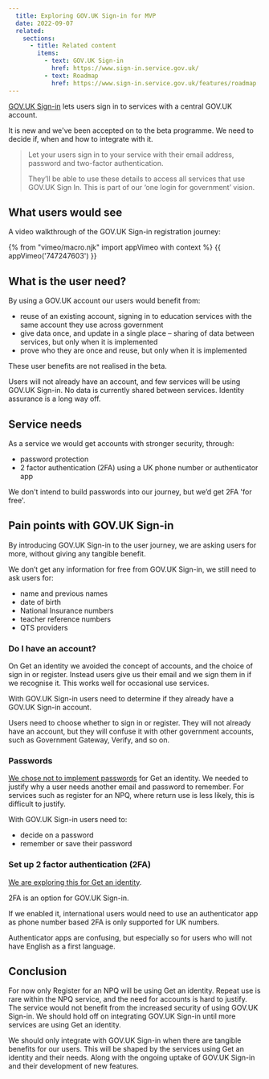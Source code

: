 ```yaml
---
  title: Exploring GOV.UK Sign-in for MVP
  date: 2022-09-07
  related:
    sections:
      - title: Related content
        items:
          - text: GOV.UK Sign-in
            href: https://www.sign-in.service.gov.uk/
          - text: Roadmap
            href: https://www.sign-in.service.gov.uk/features/roadmap
---
```


[GOV.UK Sign-in](https://www.sign-in.service.gov.uk/) lets users sign in to services with a central GOV.UK account.

It is new and we've been accepted on to the beta programme. We need to decide if, when and how to integrate with it.

> Let your users sign in to your service with their email address, password and two-factor authentication.
>
> They’ll be able to use these details to access all services that use GOV.UK Sign In. This is part of our ‘one login for government’ vision.

## What users would see

A video walkthrough of the GOV.UK Sign-in registration journey:

{% from "vimeo/macro.njk" import appVimeo with context %}
{{ appVimeo('747247603') }}

## What is the user need?

By using a GOV.UK account our users would benefit from:

- reuse of an existing account, signing in to education services with the same account they use across government
- give data once, and update in a single place – sharing of data between services, but only when it is implemented
- prove who they are once and reuse, but only when it is implemented

These user benefits are not realised in the beta.

Users will not already have an account, and few services will be using GOV.UK Sign-in. No data is currently shared between services. Identity assurance is a long way off.

## Service needs

As a service we would get accounts with stronger security, through:

- password protection
- 2 factor authentication (2FA) using a UK phone number or authenticator app

We don't intend to build passwords into our journey, but we’d get 2FA 'for free'.

## Pain points with GOV.UK Sign-in

By introducing GOV.UK Sign-in to the user journey, we are asking users for more, without giving any tangible benefit.

We don’t get any information for free from GOV.UK Sign-in, we still need to ask users for:

- name and previous names
- date of birth
- National Insurance numbers
- teacher reference numbers
- QTS providers

### Do I have an account?

On Get an identity we avoided the concept of accounts, and the choice of sign in or register. Instead users give us their email and we sign them in if we recognise it. This works well for occasional use services.

With GOV.UK Sign-in users need to determine if they already have a GOV.UK Sign-in account.

Users need to choose whether to sign in or register. They will not already have an account, but they will confuse it with other government accounts, such as Government Gateway, Verify, and so on.

### Passwords

[We chose not to implement passwords](/get-an-identity/npq-without-a-trn/#no-passwords) for Get an identity. We needed to justify why a user needs another email and password to remember. For services such as register for an NPQ, where return use is less likely, this is difficult to justify.

With GOV.UK Sign-in users need to:

- decide on a password
- remember or save their password

### Set up 2 factor authentication (2FA)

[We are exploring this for Get an identity](/get-an-identity/mvp-2fa/).

2FA is an option for GOV.UK Sign-in.

If we enabled it, international users would need to use an authenticator app as phone number based 2FA is only supported for UK numbers.

Authenticator apps are confusing, but especially so for users who will not have English as a first language.

## Conclusion

For now only Register for an NPQ will be using Get an identity. Repeat use is rare within the NPQ service, and the need for accounts is hard to justify. The service would not benefit from the increased security of using GOV.UK Sign-in. We should hold off on integrating GOV.UK Sign-in until more services are using Get an identity.

We should only integrate with GOV.UK Sign-in when there are tangible benefits for our users. This will be shaped by the services using Get an identity and their needs. Along with the ongoing uptake of GOV.UK Sign-in and their development of new features.
